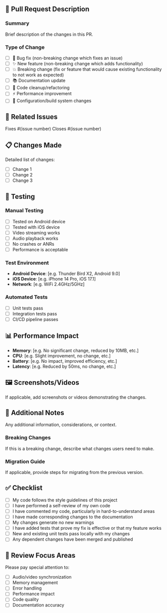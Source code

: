 ## 🔄 Pull Request Description

### Summary
Brief description of the changes in this PR.

### Type of Change
- [ ] 🐛 Bug fix (non-breaking change which fixes an issue)
- [ ] ✨ New feature (non-breaking change which adds functionality)
- [ ] 💥 Breaking change (fix or feature that would cause existing functionality to not work as expected)
- [ ] 📚 Documentation update
- [ ] 🧹 Code cleanup/refactoring
- [ ] ⚡ Performance improvement
- [ ] 🔧 Configuration/build system changes

## 🔗 Related Issues
Fixes #(issue number)
Closes #(issue number)

## 📋 Changes Made
Detailed list of changes:
- [ ] Change 1
- [ ] Change 2
- [ ] Change 3

## 🧪 Testing
### Manual Testing
- [ ] Tested on Android device
- [ ] Tested with iOS device
- [ ] Video streaming works
- [ ] Audio playback works
- [ ] No crashes or ANRs
- [ ] Performance is acceptable

### Test Environment
- **Android Device**: [e.g. Thunder Bird X2, Android 9.0]
- **iOS Device**: [e.g. iPhone 14 Pro, iOS 17.1]
- **Network**: [e.g. WiFi 2.4GHz/5GHz]

### Automated Tests
- [ ] Unit tests pass
- [ ] Integration tests pass
- [ ] CI/CD pipeline passes

## 📊 Performance Impact
- **Memory**: [e.g. No significant change, reduced by 10MB, etc.]
- **CPU**: [e.g. Slight improvement, no change, etc.]
- **Battery**: [e.g. No impact, improved efficiency, etc.]
- **Latency**: [e.g. Reduced by 50ms, no change, etc.]

## 🖼️ Screenshots/Videos
If applicable, add screenshots or videos demonstrating the changes.

## 📝 Additional Notes
Any additional information, considerations, or context.

### Breaking Changes
If this is a breaking change, describe what changes users need to make.

### Migration Guide
If applicable, provide steps for migrating from the previous version.

## ✅ Checklist
- [ ] My code follows the style guidelines of this project
- [ ] I have performed a self-review of my own code
- [ ] I have commented my code, particularly in hard-to-understand areas
- [ ] I have made corresponding changes to the documentation
- [ ] My changes generate no new warnings
- [ ] I have added tests that prove my fix is effective or that my feature works
- [ ] New and existing unit tests pass locally with my changes
- [ ] Any dependent changes have been merged and published

## 🎯 Review Focus Areas
Please pay special attention to:
- [ ] Audio/video synchronization
- [ ] Memory management
- [ ] Error handling
- [ ] Performance impact
- [ ] Code quality
- [ ] Documentation accuracy 